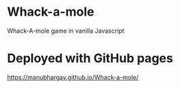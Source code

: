# Whack-a-mole
Whack-A-mole game in vanilla Javascript

# Deployed with GitHub pages
https://manubhargav.github.io/Whack-a-mole/
